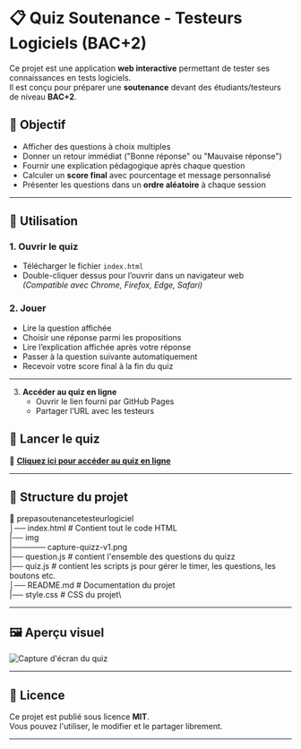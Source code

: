 # 📋 Quiz Soutenance - Testeurs Logiciels (BAC+2)

Ce projet est une application **web interactive** permettant de tester ses connaissances en tests logiciels.  
Il est conçu pour préparer une **soutenance** devant des étudiants/testeurs de niveau **BAC+2**.

## 🎯 Objectif
- Afficher des questions à choix multiples
- Donner un retour immédiat ("Bonne réponse" ou "Mauvaise réponse")
- Fournir une explication pédagogique après chaque question
- Calculer un **score final** avec pourcentage et message personnalisé
- Présenter les questions dans un **ordre aléatoire** à chaque session

---

## 🚀 Utilisation

### 1. Ouvrir le quiz
- Télécharger le fichier `index.html`
- Double-cliquer dessus pour l’ouvrir dans un navigateur web  
*(Compatible avec Chrome, Firefox, Edge, Safari)*

### 2. Jouer
- Lire la question affichée
- Choisir une réponse parmi les propositions
- Lire l’explication affichée après votre réponse
- Passer à la question suivante automatiquement
- Recevoir votre score final à la fin du quiz

---

3. **Accéder au quiz en ligne**  
   - Ouvrir le lien fourni par GitHub Pages
   - Partager l’URL avec les testeurs
  
## 🚀 Lancer le quiz

🎯 **[Cliquez ici pour accéder au quiz en ligne](https://eni-ecole-informatique.github.io/prepaSoutenanceTesteurLogiciel/)**

---

## 📂 Structure du projet
📁 prepasoutenancetesteurlogiciel\
│── index.html # Contient tout le code HTML\
|── img\
|────── capture-quizz-v1.png\
|── question.js # contient l'ensemble des questions du quizz\
|── quiz.js # contient les scripts js pour gérer le timer, les questions, les boutons etc.\
│── README.md # Documentation du projet\
|── style.css # CSS du projet\


---

## 🖼 Aperçu visuel
![Capture d'écran du quiz](https://eni-ecole-informatique.github.io/prepaSoutenanceTesteurLogiciel/img/capture-quizz-v1.png?text=Apercu+du+Quiz)

---

## 📜 Licence
Ce projet est publié sous licence **MIT**.  
Vous pouvez l'utiliser, le modifier et le partager librement.

---

